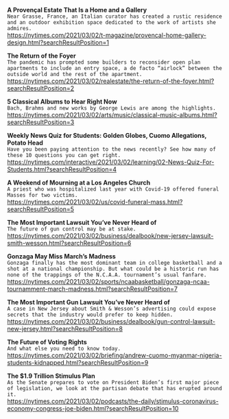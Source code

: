 **A Provençal Estate That Is a Home and a Gallery**\
`Near Grasse, France, an Italian curator has created a rustic residence and an outdoor exhibition space dedicated to the work of artists she admires.`\
https://nytimes.com/2021/03/02/t-magazine/provencal-home-gallery-design.html?searchResultPosition=1

**The Return of the Foyer**\
`The pandemic has prompted some builders to reconsider open plan apartments to include an entry space, a de facto “airlock” between the outside world and the rest of the apartment.`\
https://nytimes.com/2021/03/02/realestate/the-return-of-the-foyer.html?searchResultPosition=2

**5 Classical Albums to Hear Right Now**\
`Bach, Brahms and new works by George Lewis are among the highlights.`\
https://nytimes.com/2021/03/02/arts/music/classical-music-albums.html?searchResultPosition=3

**Weekly News Quiz for Students: Golden Globes, Cuomo Allegations, Potato Head**\
`Have you been paying attention to the news recently? See how many of these 10 questions you can get right.`\
https://nytimes.com/interactive/2021/03/02/learning/02-News-Quiz-For-Students.html?searchResultPosition=4

**A Weekend of Mourning at a Los Angeles Church**\
`A priest who was hospitalized last year with Covid-19 offered funeral Masses for two victims.`\
https://nytimes.com/2021/03/02/us/covid-funeral-mass.html?searchResultPosition=5

**The Most Important Lawsuit You’ve Never Heard of**\
`The future of gun control may be at stake.`\
https://nytimes.com/2021/03/02/business/dealbook/new-jersey-lawsuit-smith-wesson.html?searchResultPosition=6

**Gonzaga May Miss March’s Madness**\
`Gonzaga finally has the most dominant team in college basketball and a shot at a national championship. But what could be a historic run has none of the trappings of the N.C.A.A. tournament’s usual fanfare.`\
https://nytimes.com/2021/03/02/sports/ncaabasketball/gonzaga-ncaa-tournamment-march-madness.html?searchResultPosition=7

**The Most Important Gun Lawsuit You’ve Never Heard of**\
`A case in New Jersey about Smith & Wesson’s advertising could expose secrets that the industry would prefer to keep hidden.`\
https://nytimes.com/2021/03/02/business/dealbook/gun-control-lawsuit-new-jersey.html?searchResultPosition=8

**The Future of Voting Rights**\
`And what else you need to know today.`\
https://nytimes.com/2021/03/02/briefing/andrew-cuomo-myanmar-nigeria-students-kidnapped.html?searchResultPosition=9

**The $1.9 Trillion Stimulus Plan**\
`As the Senate prepares to vote on President Biden’s first major piece of legislation, we look at the partisan debate that has erupted around it.`\
https://nytimes.com/2021/03/02/podcasts/the-daily/stimulus-coronavirus-economy-congress-joe-biden.html?searchResultPosition=10

